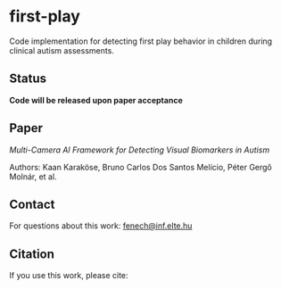 # first-play
Code implementation for detecting first play behavior in children during clinical autism assessments.

## Status
**Code will be released upon paper acceptance**

## Paper
*Multi-Camera AI Framework for Detecting Visual Biomarkers in Autism*

Authors: Kaan Karaköse, Bruno Carlos Dos Santos Melício, Péter Gergő Molnár, et al.

## Contact
For questions about this work: fenech@inf.elte.hu

## Citation
If you use this work, please cite:

